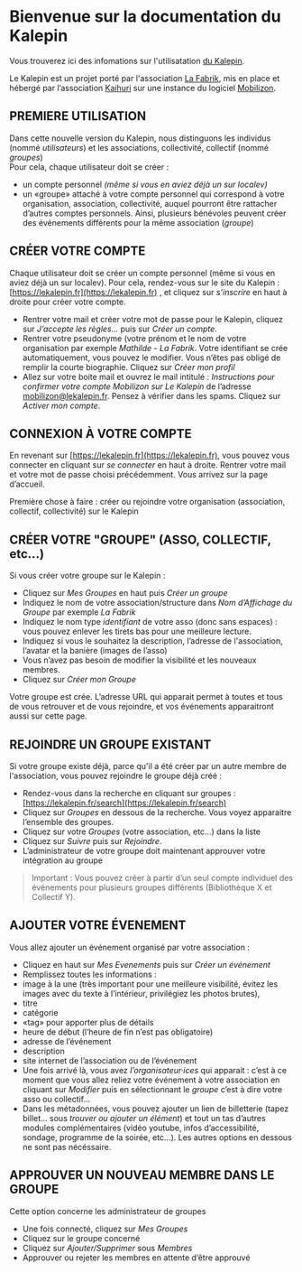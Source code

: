 # Bienvenue sur la documentation du Kalepin

Vous trouverez ici des infomations sur l'utilisatation [du Kalepin](https://lekalepin.fr/).

Le Kalepin est un projet porté par l'association [La Fabrik](https://lafabrik-moly.fr/), mis en place et hébergé par l’association [Kaihuri](https://keskonfai.fr/) sur une instance du logiciel [Mobilizon](https://joinmobilizon.org/fr/).

## PREMIERE UTILISATION
Dans cette nouvelle version du Kalepin, nous distinguons les individus (nommé _utilisateurs_) et les associations, collectivité, collectif (nommé _groupes_)  
Pour cela, chaque utilisateur doit se créer :

* un compte personnel _(même si vous en aviez déjà un sur localev)_
* un «groupe» attaché à votre compte personnel qui correspond à votre organisation, association, collectivité, auquel pourront être rattacher d’autres comptes personnels. Ainsi, plusieurs bénévoles peuvent créer des événements différents pour la même association (_groupe_)

## CRÉER VOTRE COMPTE
Chaque utilisateur doit se créer un compte personnel (même si vous en aviez déjà un sur localev). Pour cela, rendez-vous sur le site du Kalepin : [https://lekalepin.fr](https://lekalepin.fr) , et cliquez sur _s’inscrire_ en haut à droite pour créer votre compte.

* Rentrer votre mail et créer votre mot de passe pour le Kalepin, cliquez sur _J’accepte les règles..._ puis sur _Créer un compte_.
* Rentrer votre pseudonyme (votre prénom et le nom de votre organisation par exemple _Mathilde - La Fabrik_. Votre identifiant se crée automatiquement, vous pouvez le modifier. Vous n’êtes pas obligé de remplir la courte biographie. Cliquez sur _Créer mon profil_
* Allez sur votre boite mail et ouvrez le mail intitulé : _Instructions pour confirmer votre compte Mobilizon sur Le Kalepin_ de l’adresse mobilizon@lekalepin.fr. Pensez à vérifier dans les spams. Cliquez sur _Activer mon compte_.

## CONNEXION À VOTRE COMPTE
En revenant sur [https://lekalepin.fr](https://lekalepin.fr), vous pouvez vous connecter en cliquant sur _se connecter_ en haut à droite. Rentrer votre mail et votre mot de passe choisi précédemment. Vous arrivez sur la page d’accueil. 

Première chose à faire : créer ou rejoindre votre organisation (association, collectif, collectivité) sur le Kalepin

## CRÉER VOTRE "GROUPE" (ASSO, COLLECTIF, etc...) 
Si vous créer votre groupe sur le Kalepin :

* Cliquez sur _Mes Groupes_ en haut puis _Créer un groupe_
* Indiquez le nom de votre association/structure dans _Nom d’Affichage du Groupe_ par exemple _La Fabrik_
* Indiquez le nom type _identifiant_ de votre asso (donc sans espaces) : vous pouvez enlever les tirets bas pour une meilleure lecture.
* Indiquez si vous le souhaitez la description, l’adresse de l'association, l’avatar et la banière (images de l’asso)
* Vous n’avez pas besoin de modifier la visibilité et les nouveaux membres.
* Cliquez sur _Créer mon Groupe_

Votre groupe est crée. L’adresse URL qui apparait permet à toutes et tous de vous retrouver et de vous rejoindre, et vos événements apparaitront aussi sur cette page.

## REJOINDRE UN GROUPE EXISTANT
Si votre groupe existe déjà, parce qu'il a été créer par un autre membre de l'association, vous pouvez rejoindre le groupe déjà créé :
* Rendez-vous dans la recherche en cliquant sur groupes : [https://lekalepin.fr/search](https://lekalepin.fr/search)
* Cliquez sur _Groupes_ en dessous de la recherche. Vous voyez apparaitre l’ensemble des groupes.
* Cliquez sur votre _Groupes_ (votre association, etc...) dans la liste
* Cliquez sur _Suivre_ puis sur _Rejoindre_.
* L’administrateur de votre groupe doit maintenant approuver votre intégration au groupe

> Important : Vous pouvez créer à partir d’un seul compte individuel des événements pour plusieurs groupes différents (Bibliothèque X et Collectif Y).

## AJOUTER VOTRE ÉVENEMENT
Vous allez ajouter un événement organisé par votre association :

* Cliquez en haut sur _Mes Evenements_ puis sur _Créer un événement_
* Remplissez toutes les informations :
 *  image à la une (très important pour une meilleure visibilité, évitez les images avec du texte à l’intérieur, privilégiez les photos brutes),
 *  titre
 *  catégorie
 *  «tag» pour apporter plus de détails
 *  heure de début (l’heure de fin n’est pas obligatoire)
 *  adresse de l’événement
 *  description
 *  site internet de l’association ou de l’événement
* Une fois arrivé là, vous avez _l’organisateur·ices_ qui apparait : c’est à ce moment que vous allez reliez votre événement à votre association en cliquant sur _Modifier_ puis en sélectionnant le _groupe_ c’est à dire votre asso ou collectif...
* Dans les métadonnées, vous pouvez ajouter un lien de billetterie (tapez billet... sous _trouver ou ajouter un élément_) et tout un tas d’autres modules complémentaires (vidéo youtube, infos d’accessibilité, sondage, programme de la soirée, etc...). Les autres options en dessous ne sont pas nécéssaire. 

## APPROUVER UN NOUVEAU MEMBRE DANS LE GROUPE
Cette option concerne les administrateur de groupes
* Une fois connecté, cliquez sur _Mes Groupes_ 
* Cliquez sur le groupe concerné
* Cliquez sur  _Ajouter/Supprimer_ sous _Membres_
* Approuver ou rejeter les membres en attente d’être approuvé
